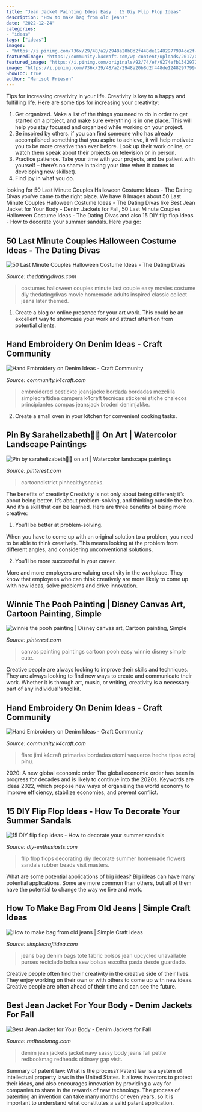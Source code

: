 ```yaml
---
title: "Jean Jacket Painting Ideas Easy : 15 Diy Flip Flop Ideas"
description: "How to make bag from old jeans"
date: "2022-12-24"
categories:
- "ideas"
tags: ["ideas"]
images:
- "https://i.pinimg.com/736x/29/48/a2/2948a20b8d2f448de12482977994ce2f--canvas-board-festival.jpg"
featuredImage: "https://community.k4craft.com/wp-content/uploads/2017/07/old-jeans-10.jpg"
featured_image: "https://i.pinimg.com/originals/92/74/ef/9274efb1342972214a1953e05bfb076e.jpg"
image: "https://i.pinimg.com/736x/29/48/a2/2948a20b8d2f448de12482977994ce2f--canvas-board-festival.jpg"
ShowToc: true
author: "Marisol Friesen"
---
```



Tips for increasing creativity in your life.
Creativity is key to a happy and fulfilling life. Here are some tips for increasing your creativity: 
1. Get organized. Make a list of the things you need to do in order to get started on a project, and make sure everything is in one place. This will help you stay focused and organized while working on your project. 
2. Be inspired by others. if you can find someone who has already accomplished something that you aspire to achieve, it will help motivate you to be more creative than ever before. Look up their work online, or watch them speak about their projects on television or in person. 
3. Practice patience. Take your time with your projects, and be patient with yourself – there’s no shame in taking your time when it comes to developing new skillset). 
4. Find joy in what you do.

	

		
looking for 50 Last Minute Couples Halloween Costume Ideas - The Dating Divas you've came to the right place. We have 8 Images about 50 Last Minute Couples Halloween Costume Ideas - The Dating Divas like Best Jean Jacket for Your Body - Denim Jackets for Fall, 50 Last Minute Couples Halloween Costume Ideas - The Dating Divas and also 15 DIY flip flop ideas - How to decorate your summer sandals. Here you go:
		
    
## 50 Last Minute Couples Halloween Costume Ideas - The Dating Divas

<img loading=lazy src="http://www.thedatingdivas.com/wp-content/uploads/Movies-1-collage1.jpg" onerror="this.onerror=null;this.src='https://tse4.mm.bing.net/th?id=OIP.AOZ3_X8jYGEsRpbTEi6GigHaQK&amp;pid=15.1';" alt="50 Last Minute Couples Halloween Costume Ideas - The Dating Divas">

_Source: thedatingdivas.com_

>costumes halloween couples minute last couple easy movies costume diy thedatingdivas movie homemade adults inspired classic collect jeans later themed. 

	

1. Create a blog or online presence for your art work. This could be an excellent way to showcase your work and attract attention from potential clients.

    
## Hand Embroidery On Denim Ideas - Craft Community

<img loading=lazy src="https://community.k4craft.com/wp-content/uploads/2017/07/old-jeans-9.jpg" onerror="this.onerror=null;this.src='https://tse3.mm.bing.net/th?id=OIP.AvPgRgDl0WneBYzprE22fgHaJC&amp;pid=15.1';" alt="Hand Embroidery on Denim Ideas - Craft Community">

_Source: community.k4craft.com_

>embroidered bestickte jeansjacke bordada bordadas mezclilla simplecraftidea campera k4craft tecnicas stickerei stiche chalecos principiantes compas jeansjack broderi denimjakke. 

	

2. Create a small oven in your kitchen for convenient cooking tasks.

    
## Pin By Sarahelizabeth🔆🌸 On Art | Watercolor Landscape Paintings

<img loading=lazy src="https://i.pinimg.com/originals/92/74/ef/9274efb1342972214a1953e05bfb076e.jpg" onerror="this.onerror=null;this.src='https://tse2.mm.bing.net/th?id=OIP.6pE4MDZgwi8MJCDamNQvpQHaJE&amp;pid=15.1';" alt="Pin by sarahelizabeth🔆🌸 on art | Watercolor landscape paintings">

_Source: pinterest.com_

>cartoondistrict pinhealthysnacks. 

	

The benefits of creativity
Creativity is not only about being different; it’s about being better. It’s about problem-solving, and thinking outside the box. And it’s a skill that can be learned. Here are three benefits of being more creative:
1. You’ll be better at problem-solving.

When you have to come up with an original solution to a problem, you need to be able to think creatively. This means looking at the problem from different angles, and considering unconventional solutions.

2. You’ll be more successful in your career.

More and more employers are valuing creativity in the workplace. They know that employees who can think creatively are more likely to come up with new ideas, solve problems and drive innovation.

    
## Winnie The Pooh Painting | Disney Canvas Art, Cartoon Painting, Simple

<img loading=lazy src="https://i.pinimg.com/736x/29/48/a2/2948a20b8d2f448de12482977994ce2f--canvas-board-festival.jpg" onerror="this.onerror=null;this.src='https://tse4.mm.bing.net/th?id=OIP.DCR7yqceAulLudmiMw9sawHaJ4&amp;pid=15.1';" alt="winnie the pooh painting | Disney canvas art, Cartoon painting, Simple">

_Source: pinterest.com_

>canvas painting paintings cartoon pooh easy winnie disney simple cute. 

	

Creative people are always looking to improve their skills and techniques. They are always looking to find new ways to create and communicate their work. Whether it is through art, music, or writing, creativity is a necessary part of any individual's toolkit.

    
## Hand Embroidery On Denim Ideas - Craft Community

<img loading=lazy src="https://community.k4craft.com/wp-content/uploads/2017/07/old-jeans-10.jpg" onerror="this.onerror=null;this.src='https://tse3.mm.bing.net/th?id=OIP.DHEx0byUe3SsS5w9VAI58QHaOk&amp;pid=15.1';" alt="Hand Embroidery on Denim Ideas - Craft Community">

_Source: community.k4craft.com_

>flare jimi k4craft primarias bordadas otomi vaqueros hecha tipos zdroj pinu. 

	

2020: A new global economic order
The global economic order has been in progress for decades and is likely to continue into the 2020s. Keywords are ideas 2022, which propose new ways of organizing the world economy to improve efficiency, stabilize economies, and prevent conflict.

    
## 15 DIY Flip Flop Ideas - How To Decorate Your Summer Sandals

<img loading=lazy src="https://www.diy-enthusiasts.com/wp-content/uploads/2014/05/green-rubber-flip-flops-decorating-ideas-flowers-homemade.jpg" onerror="this.onerror=null;this.src='https://tse4.mm.bing.net/th?id=OIP.SGFxxA6-ya2PeWQCe-XYCwHaK3&amp;pid=15.1';" alt="15 DIY flip flop ideas - How to decorate your summer sandals">

_Source: diy-enthusiasts.com_

>flip flop flops decorating diy decorate summer homemade flowers sandals rubber beads visit masters. 

	

What are some potential applications of big ideas?
Big ideas can have many potential applications. Some are more common than others, but all of them have the potential to change the way we live and work.

    
## How To Make Bag From Old Jeans | Simple Craft Ideas

<img loading=lazy src="https://simplecraftidea.com/wp-content/uploads/2017/12/bag-from-old-jeans-35.jpg" onerror="this.onerror=null;this.src='https://tse4.mm.bing.net/th?id=OIP.8rObaYTQa9ckZujv3HKk1wHaJ4&amp;pid=15.1';" alt="How to make bag from old jeans | Simple Craft Ideas">

_Source: simplecraftidea.com_

>jeans bag denim bags tote fabric bolsos jean upcycled unavailable purses reciclado bolsa sew bolsas escolha pasta desde guardado. 

	

Creative people often find their creativity in the creative side of their lives. They enjoy working on their own or with others to come up with new ideas. Creative people are often ahead of their time and can see the future.

    
## Best Jean Jacket For Your Body - Denim Jackets For Fall

<img loading=lazy src="http://rbk.h-cdn.co/assets/cm/14/51/980x1306/548f01f1c0458_-_rbk-jean-jackets-old-navy-s2.jpg" onerror="this.onerror=null;this.src='https://tse3.mm.bing.net/th?id=OIP.KDvJ731GWCWFvhhcQq6RhgHaJ3&amp;pid=15.1';" alt="Best Jean Jacket for Your Body - Denim Jackets for Fall">

_Source: redbookmag.com_

>denim jean jackets jacket navy sassy body jeans fall petite redbookmag redheads oldnavy gap visit. 

	

Summary of patent law: What is the process?
Patent law is a system of intellectual property laws in the United States. It allows inventors to protect their ideas, and also encourages innovation by providing a way for companies to share in the rewards of new technology. The process of patenting an invention can take many months or even years, so it is important to understand what constitutes a valid patent application.

